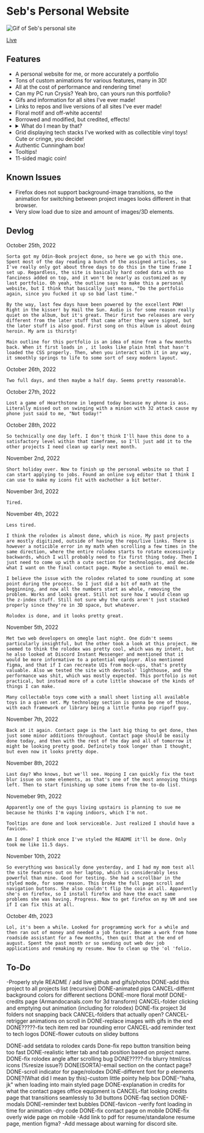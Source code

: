 # Seb's Personal Website

![Gif of Seb's personal site](site_images/PersonalWebsite.gif)

[Live](https://roboseb.github.io/personal-website/)

## Features

- A personal website for me, or more accurately a portfolio
- Tons of custom animations for various features, many in 3D!
- All at the cost of performance and rendering time!
- Can my PC run Crysis? Yeah bro, can yours run this portfolio?
- Gifs and information for all sites I've ever made!
- Links to repos and live versions of all sites I've ever made!
- Floral motif and off-white accents!
- Borrowed and modified, but credited, effects!
- <details> <summary>What do I mean by that?</summary>(If you're wondering, the cards on the featured projects page use some borrowed code for most of the perspective shift on mouse position. The buttons on the contact page also use this as part of their animation. The coin flipping animation uses a stackoverflow answer for the animation of going up and coming back down. I'm not a scientist or mathematicion, and I'm barely a web developer. Every other animation you see, including all the 3D stuff, is completely original.)</details>
- Grid displaying tech stacks I've worked with as collectible vinyl toys! Cute or cringe, you decide!
- Authentic Cunningham box!
- Tooltips!
- 11-sided magic coin!

## Known Issues

- Firefox does not support background-image transitions, so the animation for switching between project images looks different in that browser.
- Very slow load due to size and amount of images/3D elements.

## Devlog

October 25th, 2022

    Sorta got my Odin-Book project done, so here we go with this one. Spent most of the day reading a bunch of the assigned articles, so I've really only got about three days to do this in the time frame I set up. Regardless, the site is basically hard coded data with no fanciness added on top, and it won't be nearly as customized as my last portfolio. Oh yeah, the outline says to make this a personal website, but I think that basically just means, "Do the portfolio again, since you fucked it up so bad last time."

    By the way, last few days have been powered by the excellent POW! Right in the kisser! by Hail the Sun. Audio is for some reason really quiet on the album, but it's great. Their first two releases are very different from the later stuff that came after they were signed, but the later stuff is also good. First song on this album is about doing heroin. My arm is thirsty!

    Main outline for this portfolio is an idea of mine from a few months back. When it first loads in , it looks like plain html that hasn't loaded the CSS properly. Then, when you interact with it in any way, it smoothly springs to life to some sort of sexy modern layout.

October 26th, 2022

    Two full days, and then maybe a half day. Seems pretty reasonable.

October 27th, 2022

    Lost a game of Hearthstone in legend today because my phone is ass. Literally missed out on swinging with a minion with 32 attack cause my phone just said to me, "Not today!"

October 28th, 2022

    So technically one day left. I don't think I'll have this done to a satisfactory level within that timeframe, so I'll just add it to the other projects I need clean up early next month. 

November 2nd, 2022

    Short holiday over. Now to finish up the personal website so that I can start applying to jobs. Found an online svg editor that I think I can use to make my icons fit with eachother a bit better.

November 3rd, 2022

    Tired.

November 4th, 2022

    Less tired.

    I think the rolodex is almost done, which is nice. My past projects are mostly digitized, outside of having the repo/live links. There is however a noticible error in my math when scrolling a few times in the same direction, where the entire rolodex starts to rotate excessively backwards, which I will probably need to fix first thing today. Then I just need to come up with a cute section for technologies, and decide what I want on the final contact page. Maybe a section to email me.

    I believe the issue with the rolodex related to some rounding at some point during the process. So I just did a bit of math at the begginning, and now all the numbers start as whole, removing the problem. Works and looks great. Still not sure how I would clean up the z-index stuff. Still not sure why the cards aren't just stacked properly since they're in 3D space, but whatever.

    Rolodex is done, and it looks pretty great.

November 5th, 2022

    Met two web developers on omegle last night. One didn't seems particularly insightful, but the other took a look at this project. He seemed to think the rolodex was pretty cool, which was my intent, but he also looked at Discord Instant Messenger and mentioned that it would be more informative to a potential employer. Also mentioned figma, and that if I can recreate UIs from mock-ups, that's pretty valuable. Also we tested the site with devtools' lighthouse, and the performance was shit, which was mostly expected. This portfolio is not practical, but instead more of a cute little showcase of the kinds of things I can make.

    Many collectable toys come with a small sheet listing all available toys in a given set. My technology section is gonna be one of those, with each framework or library being a little funko pop ripoff guy. 

November 7th, 2022

    Back at it again. Contact page is the last big thing to get done, then just some minor additions throughout. Contact page should be easily done today, and then with the rest of the day and all of tomorrow it might be looking pretty good. Definitely took longer than I thought, but even now it looks pretty dope.

November 8th, 2022

    Last day? Who knows, but we'll see. Hoping I can quickly fix the text blur issue on some elements, as that's one of the most annoying things left. Then to start finishing up some items from the to-do list.

Novemeber 9th, 2022

    Apparently one of the guys living upstairs is planning to sue me because he thinks I'm vaping indoors, which I'm not.

    Tooltips are done and look serviceable. Just realized I should have a favicon.

    Am I done? I think once I've styled the README it'll be done. Only took me like 11.5 days.


November 10th, 2022

    So everything was basically done yesterday, and I had my mom test all the site features out on her laptop, which is considerably less powerful than mine. Good for testing. She had a scrollbar in the styled mode, for some reason. This broke the full page scroll and navigation buttons. She also couldn't flip the coin at all. Apparently she's on firefox, so I install firefox and have the exact same problems she was having. Progress. Now to get firefox on my VM and see if I can fix this at all.

October 4th, 2023

    Lol, it's been a while. Looked for programming work for a while and then ran out of money and needed a job faster. Became a work from home roadside assistant for a few months, then quit that at the end of august. Spent the past month or so sending out web dev job applications and remaking my resume. Now to clean up the 'ol 'folio.



## To-Do

-Properly style README / add live github and gifs/photos
DONE-add this project to all projects list (recursive)
DONE-animated pips 
CANCEL-differnt background colors for different sections
DONE-more floral motif
DONE-credits page (Armandocanals.com for 3d transform)
CANCEL-folder clicking and emptying out animation (including for rolodex)
DONE-fix project 3d folders not snapping back
CANCEL-folders that actually open?
CANCEL-retrigger animations on scroll in
DONE-replace images with gifs in the end
DONE?????-fix tech item red bar rounding error
CANCEL-add reminder text to tech logos
DONE-flower cutouts on slidey buttons

DONE-add setdata to rolodex cards
Done-fix repo button transition being too fast
DONE-realistic letter tab and tab position based on project name.
DONE-fix rolodex angle after scrolling bug
DONE?????-fix blurry html/css icons (%resize issue?)
DONE(SORTA)-email section on the contact page?
DONE-scroll indicator for page/rolodex
DONE-different font for p elements
DONE?(What did I mean by this)-custom little pointy help box
DONE-"haha, jk" when loading into main styled page
DONE-explanation in credits for what the contact pages office equipment is
CANCEL-flat looking credits page that transitions seamlessly to 3d buttons
DONE-faq section
DONE-modals
DONE-reminder text bubbles
DONE-favicon
-verify font loading in time for animation
-dry code
DONE-fix contact page on mobile
DONE-fix overly wide page on mobile
-Add link to pdf for resume/standalone resume page, mention figma?
-Add message about warning for discord site.